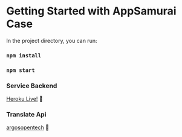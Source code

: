 # Getting Started with AppSamurai Case



In the project directory, you can run:
### `npm install`

### `npm start`


### Service Backend

[Heroku Live!](https://appsamurai-backend.herokuapp.com/api/) :rocket:


### Translate Api

[argosopentech](https://translate.argosopentech.com/translate) :rocket:
